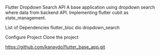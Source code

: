 Flutter Dropdown Search API
A base application using dropdown search where data from backend API. Implementing flutter cubit as state_management.

List of Dependencies
flutter_bloc
dio
dropdown_search

Configure Project
Clone the project

https://github.com/kanaydo/flutter_base_app.git
